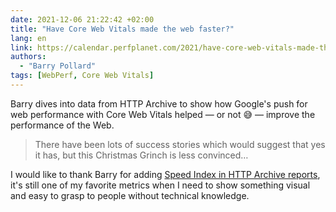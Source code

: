 ```yaml
---
date: 2021-12-06 21:22:42 +02:00
title: "Have Core Web Vitals made the web faster?"
lang: en
link: https://calendar.perfplanet.com/2021/have-core-web-vitals-made-the-web-faster/
authors:
  - "Barry Pollard"
tags: [WebPerf, Core Web Vitals]
---
```


Barry dives into data from HTTP Archive to show how Google's push for web performance with Core Web Vitals helped — or not 😅 — improve the performance of the Web.

> There have been lots of success stories which would suggest that yes it has, but this Christmas Grinch is less convinced…

I would like to thank Barry for adding [Speed Index in HTTP Archive reports](https://httparchive.org/reports/loading-speed#speedIndex), it's still one of my favorite metrics when I need to show something visual and easy to grasp to people without technical knowledge.
